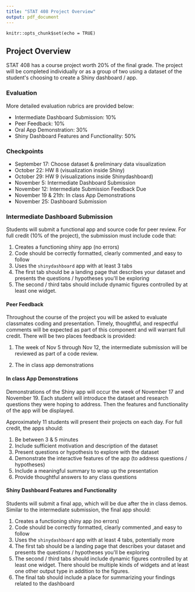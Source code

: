 ```yaml
---
title: "STAT 408 Project Overview"
output: pdf_document
---
```


```{r setup, include=FALSE}
knitr::opts_chunk$set(echo = TRUE)
```

## Project Overview

STAT 408 has a course project worth 20% of the final grade. The project will be completed individually or as a group of two using a dataset of the student's choosing to create a Shiny dashboard / app.


### Evaluation
More detailed evaluation rubrics are provided below:

- Intermediate Dashboard Submission: 10%
- Peer Feedback: 10%
- Oral App Demonstration: 30%
- Shiny Dashboard Features and Functionality: 50%

### Checkpoints

- September 17: Choose dataset & preliminary data visualization
- October 22: HW 8 (visualization inside Shiny)
- October 29: HW 9 (visualizations inside Shinydashboard)
- November 5: Intermediate Dashboard Submission
- November 12: Intermediate Submission Feedback Due
- November 19 & 21th: In class App Demonstrations
- November 25: Dashboard Submission


### Intermediate Dashboard Submission

Students will submit a functional app and source code for peer review. For full credit (10% of the project), the submission must include code that:

1. Creates a functioning shiny app (no errors)
2. Code should be correctly formatted, clearly commented ,and easy to follow
3. Uses the `shinydashboard` app with at least 3 tabs
4. The first tab should be a landing page that describes your dataset and presents the questions / hypotheses you'll be exploring
5. The second / third tabs should include dynamic figures controlled by at least one widget.



#### Peer Feedback
Throughout the course of the project you will be asked to evaluate classmates coding and presentation. Timely, thoughtful, and respectful comments will be expected as part of this component and will warrant full credit. There will be two places feedback is provided:

1. The week of Nov 5 through Nov 12, the intermediate submission will be reviewed as part of a code review.


2. The in class app demonstrations

#### In class App Demonstrations
Demonstrations of the Shiny app will occur the week of November 17 and November 19. Each student will introduce the dataset and research questions they were hoping to address. Then the features and functionality of the app will be displayed.

Approximately 11 students will present their projects on each day. For full credit, the apps should:

1. Be between 3 & 5 minutes
2. Include sufficient motivation and description of the dataset
3. Present questions or hypothesis to explore with the dataset
4. Demonstrate the interactive features of the app (to address questions / hypotheses)
5. Include a meaningful summary to wrap up the presentation
6. Provide thoughtful answers to any class questions


#### Shiny Dashboard Features and Functionality

Students will submit a final app, which will be due after the in class demos. Similar to the intermediate submission, the final app should:

1. Creates a functioning shiny app (no errors)
2. Code should be correctly formatted, clearly commented ,and easy to follow
3. Uses the `shinydashboard` app with at least 4 tabs, potentially more
4. The first tab should be a landing page that describes your dataset and presents the questions / hypotheses you'll be exploring
5. The second / third tabs should include dynamic figures controlled by at least one widget. There should be multiple kinds of widgets and at least one other output type in addition to the figures.
6. The final tab should include a place for summarizing your findings related to the dashboard

